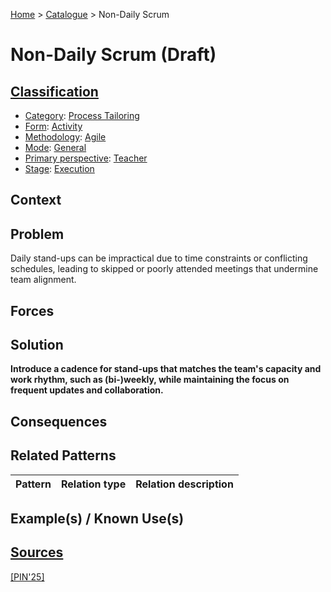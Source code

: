 [Home](../README.md) > [Catalogue](../Patterns_catalogue.md) > Non-Daily Scrum

# Non-Daily Scrum (Draft)

## [Classification](facets/facets.md)

- [Category](facets/categories/categories.md): [Process Tailoring](facets/categories/Process_Tailoring.md)
- [Form](facets/forms/forms.md): [Activity](facets/categories/Activity.md)
- [Methodology](facets/methodologies/methodologies.md): [Agile](facets/methodologies/Agile.md)
- [Mode](facets/modes/modes.md): [General](facets/modes/General.md)
- [Primary perspective](facets/perspectives/perspectives.md): [Teacher](facets/perspectives/Teacher.md)
- [Stage](facets/stages/modes.md): [Execution](facets/stages/Execution.md)

## Context

## Problem

Daily stand-ups can be impractical due to time constraints or conflicting schedules, leading to skipped or poorly attended meetings that undermine team alignment.

## Forces

## Solution

**Introduce a cadence for stand-ups that matches the team's capacity and work rhythm, such as (bi-)weekly, while maintaining the focus on frequent updates and collaboration.**

## Consequences

## Related Patterns

|Pattern|Relation type|Relation description|
|--|--|--|
 
## Example(s) / Known Use(s) 

## [Sources](../References.md)

[[PIN'25]](facets/publications/pin25/pin25.md)
